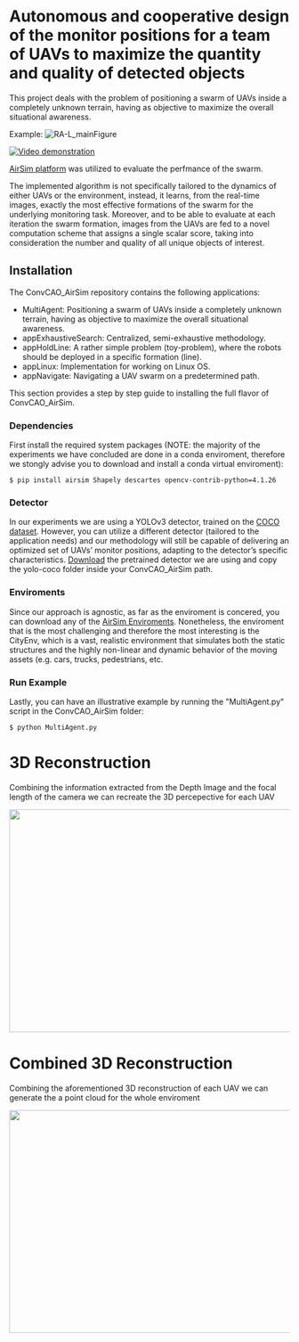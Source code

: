 # Autonomous and cooperative design of the monitor positions for a team of UAVs to maximize the quantity and quality of detected objects #

This project deals with the problem of positioning a swarm of UAVs inside a completely unknown terrain, having as objective to maximize the overall situational awareness.

Example:
![RA-L_mainFigure](http://kapoutsis.info/wp-content/uploads/2020/02/RA-L_mainFigure.png)

[![Video demonstration](http://kapoutsis.info/wp-content/uploads/2020/02/video_thumbnail.png)](https://www.youtube.com/watch?v=L8ycmS20rZs)

[AirSim platform](https://github.com/microsoft/AirSim) was utilized to evaluate the perfmance of the swarm. 

The implemented algorithm is not specifically tailored to the dynamics of either UAVs or the environment, instead, it learns, from the real-time images, exactly the most effective formations of the swarm for the underlying monitoring task. Moreover, and to be able to evaluate at each iteration the swarm formation, images from the UAVs are fed to a novel computation scheme that assigns a single scalar score, taking into consideration the number and quality of all unique objects of interest.

## Installation

The ConvCAO_AirSim repository contains the following applications:
- MultiAgent: Positioning a swarm of UAVs inside a completely unknown terrain, having as objective to maximize the overall situational awareness.
- appExhaustiveSearch: Centralized, semi-exhaustive methodology.
- appHoldLine: A rather simple problem (toy-problem), where the robots should be deployed in a specific formation (line).
- appLinux: Implementation for working on Linux OS.
- appNavigate: Navigating a UAV swarm on a predetermined path.

This section provides a step by step guide to installing the full flavor of ConvCAO_AirSim.

### Dependencies

First install the required system packages (NOTE: the majority of the experiments we have concluded are done in a conda enviroment, therefore we stongly advise you to download and install a conda virtual enviroment):
```
$ pip install airsim Shapely descartes opencv-contrib-python=4.1.26
```

### Detector

In our experiments we are using a YOLOv3 detector, trained on the [COCO dataset](http://cocodataset.org/#home). However, you can utilize a different detector (tailored to the application needs) and our methodology will still be capable of delivering an optimized set of UAVs’ monitor positions, adapting to the detector’s specific characteristics. [Download](https://convcao.hopto.org/index.php/s/mh8WIDpprE70SO3) the pretrained detector we are using and copy the yolo-coco folder inside your ConvCAO_AirSim path.

### Enviroments

Since our approach is agnostic, as far as the enviroment is concered, you can download any of the [AirSim Enviroments](https://github.com/microsoft/AirSim/releases). Nonetheless, the enviroment that is the most challenging and therefore the most interesting is the CityEnv, which is a vast, realistic environment that simulates both the static structures and the highly non-linear and dynamic behavior of the moving assets (e.g. cars, trucks, pedestrians, etc. 

### Run Example
Lastly, you can have an illustrative example by running the "MultiAgent.py" script in the ConvCAO_AirSim folder: 
```
$ python MultiAgent.py
```


# 3D Reconstruction #
Combining the information extracted from the Depth Image and the focal length of the camera we can recreate the 3D percepective for each UAV
<p align="center">
  <img width="712" height="400" src="toGiF.gif">
</p>

# Combined 3D Reconstruction #
Combining the aforementioned 3D reconstruction of each UAV we can generate the a point cloud for the whole enviroment 
<p align="center">
  <img width="712" height="400" src="combined.gif">
</p>

